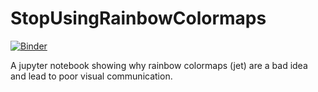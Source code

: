 # StopUsingRainbowColormaps

[![Binder](http://mybinder.org/badge.svg)](http://mybinder.org/repo/tgenewein/StopUsingRainbowColormaps)


A jupyter notebook showing why rainbow colormaps (jet) are a bad idea and lead to poor visual communication.
